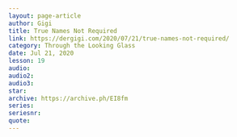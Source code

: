 ```yaml
---
layout: page-article
author: Gigi
title: True Names Not Required
link: https://dergigi.com/2020/07/21/true-names-not-required/
category: Through the Looking Glass
date: Jul 21, 2020
lesson: 19
audio: 
audio2: 
audio3: 
star: 
archive: https://archive.ph/EI8fm
series: 
seriesnr: 
quote: 
---
```

